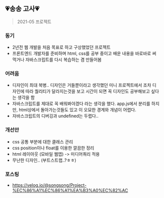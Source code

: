 ## 💗송송 고사💗
> 2021-05 프로젝트

### 동기
- 2년전 웹 개발을 처음 목표로 하고 구상했었던 프로젝트
- 프론트엔드 개발자를 준비하며 html, css를 공부 중이고 배운 내용을 바로바로 써먹거나 자바스크립트를 다시 복습하는 겸 만들어봄

### 어려움
- 디자인이 최대 복병.. 디자인은 거들뿐이라고 생각했던 미니 프로젝트에서 조차 디자인에 따라 퀄리티가 달라지는것을 보고 시간이 되면 꼭 디자인도 공부해보고 싶다는 생각을 함
- 자바스크립트를 제대로 꼭 배워봐야겠다 라는 생각을 했다. app.js에서 분리를 하지만, html상에서 돌아가는것들도 있고 이 오묘한 경계와 개념이 어렵다.
- 자바스크립트의 디버깅과 undefined는 두렵다..

### 개선안
- css 공통 부분에 대한 클래스 관리
- css position이나 float를 이용한 깔끔한 정리
- html 레이아웃 (모바일 웹앱) -> 미디어쿼리 적용
- 무난한 디자인.. (부트스트랩..?ㅎㅎ)

### 포스팅
- https://velog.io/@songsong/Project-%EC%86%A1%EC%86%A1%EA%B3%A0%EC%82%AC